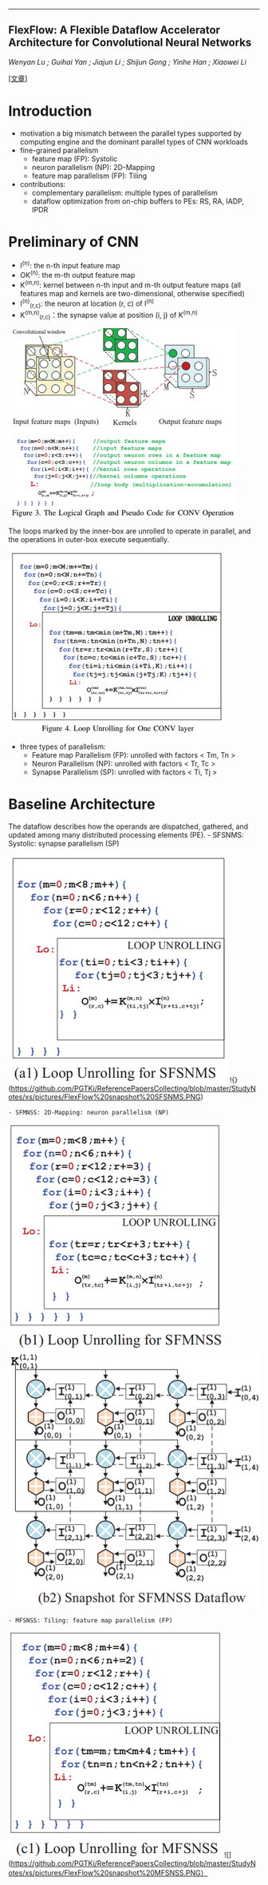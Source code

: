 -----
FlexFlow: A Flexible Dataflow Accelerator Architecture for Convolutional Neural Networks
-----
*Wenyan Lu ; Guihai Yan ; Jiajun Li ; Shijun Gong ; Yinhe Han ; Xiaowei Li*

[[文章]](https://ieeexplore.ieee.org/abstract/document/7920855/)
# Introduction
- motivation
    a big mismatch between the parallel types supported by computing engine and the dominant parallel types of CNN workloads
- fine-grained parallelism
  - feature map (FP): Systolic
  - neuron parallelism (NP): 2D-Mapping
  - feature map parallelism (FP): Tiling
- contributions:
  - complementary parallelism: multiple types of parallelism
  - dataflow optimization from on-chip buffers to PEs: RS, RA, IADP, IPDR
  
# Preliminary of CNN
- I<sup>(n)</sup>: the n-th input feature map
- OK<sup>(n)</sup>: the m-th output feature map
- K<sup>(m,n)</sup>: kernel between n-th input and m-th output feature maps (all features map and kernels are two-dimensional, otherwise specified)
- I<sup>(n)</sup><sub>(r,c)</sub>: the neuron at location (r, c) of I<sup>(n)</sup>
- K<sup>(m,n)</sup><sub>(r,c)</sub>：the synapse value at position (i, j) of K<sup>(m,n)</sup>

![](https://github.com/PGTKi/ReferencePapersCollecting/blob/master/StudyNotes/xs/pictures/FlexFlow%20CONV%20Operation.PNG)

The loops marked by the inner-box are unrolled to operate in parallel, and the operations in outer-box execute sequentially.

![](https://github.com/PGTKi/ReferencePapersCollecting/blob/master/StudyNotes/xs/pictures/FlexFlow%20Unrolling.PNG)

- three types of parallelism: 
    - Feature map Parallelism (FP): unrolled with factors < Tm, Tn >
    - Neuron Parallelism (NP): unrolled with factors < Tr, Tc >
    - Synapse Parallelism (SP): unrolled with factors < Ti, Tj >
    
# Baseline Architecture

The dataflow describes how the operands are dispatched, gathered, and updated among many distributed processing elements (PE).
    - SFSNMS: Systolic: synapse parallelism (SP)
    
![](https://github.com/PGTKi/ReferencePapersCollecting/blob/master/StudyNotes/xs/pictures/FlexFlow%20unrolling%20SFSNMS.PNG)
!{}(https://github.com/PGTKi/ReferencePapersCollecting/blob/master/StudyNotes/xs/pictures/FlexFlow%20snapshot%20SFSNMS.PNG)
    
    - SFMNSS: 2D-Mapping: neuron parallelism (NP)
    
![](https://github.com/PGTKi/ReferencePapersCollecting/blob/master/StudyNotes/xs/pictures/FlexFlow%20unrolling%20SFMNSS.PNG)
![](https://github.com/PGTKi/ReferencePapersCollecting/blob/master/StudyNotes/xs/pictures/FlexFlow%20snapshot%20SFMNSS.PNG)
        
    - MFSNSS: Tiling: feature map parallelism (FP)

![](https://github.com/PGTKi/ReferencePapersCollecting/blob/master/StudyNotes/xs/pictures/FlexFlow%20unrolling%20MFSNSS.PNG)
![](https://github.com/PGTKi/ReferencePapersCollecting/blob/master/StudyNotes/xs/pictures/FlexFlow%20snapshot%20MFSNSS.PNG）


